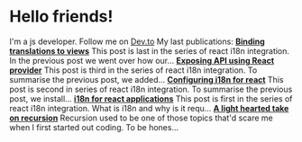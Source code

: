 # Hello friends!
I'm a js developer. Follow me on [Dev.to](https://dev.to/devabhijeet)
My last publications:
__[Binding translations to views](https://dev.to/devabhijeet/binding-translations-to-views-397i)__
This post is last in the series of react i18n integration.  In the previous post we went over how our...
__[Exposing API using React provider](https://dev.to/devabhijeet/exposing-api-using-react-provider-210b)__
This post is third in the series of react i18n integration.  To summarise the previous post, we added...
__[Configuring i18n for react](https://dev.to/devabhijeet/i18n-for-react-applications-3c9n)__
This post is second in series of react i18n integration.   To summarise the previous post, we install...
__[i18n for react applications](https://dev.to/devabhijeet/i18n-for-react-applications-1p9g)__
This post is first in the series of react i18n integration.           What is i18n and why is it requ...
__[A light hearted take on recursion](https://dev.to/devabhijeet/a-light-hearted-take-on-recursion-1fle)__
Recursion used to be one of those topics that'd scare me when I first started out coding. To be hones...



